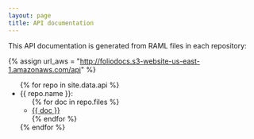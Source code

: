 ```yaml
---
layout: page
title: API documentation
---
```


This API documentation is generated from RAML files in each repository:

{% assign url_aws = "http://foliodocs.s3-website-us-east-1.amazonaws.com/api" %}

<ul>
  {% for repo in site.data.api %}
    <li id="{{ repo.name }}"> {{ repo.name }}:
      <ul>
        {% for doc in repo.files %}
          <li>
            <a href="{{ url_aws }}/{{ repo.name }}/{{ doc }}.html">
              {{ doc }}
            </a>
          </li>
        {% endfor %}
      </ul>
    </li>
  {% endfor %}
</ul>

